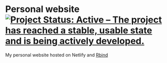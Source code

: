 # Personal website [![Project Status: Active – The project has reached a stable, usable state and is being actively developed.](https://www.repostatus.org/badges/latest/active.svg)](https://www.repostatus.org/#active)

My personal website hosted on Netlify and [Rbind](https://rhian.rbind.io/)
